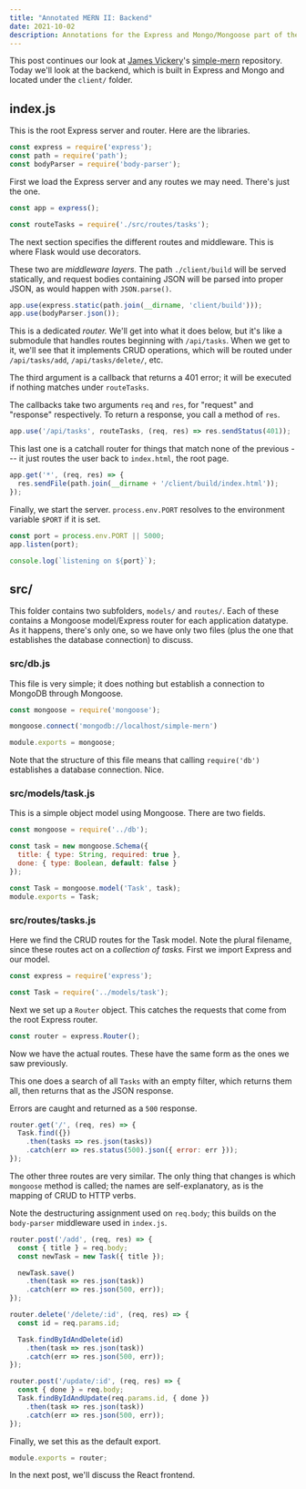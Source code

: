```yaml
---
title: "Annotated MERN II: Backend"
date: 2021-10-02
description: Annotations for the Express and Mongo/Mongoose part of the repo.
---
```


This post continues our look at [James Vickery](https://github.com/jmsv)'s [simple-mern](https://github.com/jmsv/simple-mern) repository. Today we'll look at the backend, which is built in Express and Mongo and located under the `client/` folder.

## index.js

This is the root Express server and router. Here are the libraries.

```js
const express = require('express');
const path = require('path');
const bodyParser = require('body-parser');
```

First we load the Express server and any routes we may need. There's just the one.

```js
const app = express();

const routeTasks = require('./src/routes/tasks');
```

The next section specifies the different routes and middleware. This is where Flask would use decorators.

These two are *middleware layers.* The path `./client/build` will be served statically, and request bodies containing JSON will be parsed into proper JSON, as would happen with `JSON.parse()`.
```js
app.use(express.static(path.join(__dirname, 'client/build')));
app.use(bodyParser.json());
```

This is a dedicated *router.* We'll get into what it does below, but it's like a submodule that handles routes beginning with `/api/tasks`. When we get to it, we'll see that it implements CRUD operations, which will be routed under `/api/tasks/add`, `/api/tasks/delete/`, etc.

The third argument is a callback that returns a 401 error; it will be executed if nothing matches under `routeTasks`.

The callbacks take two arguments `req` and `res`, for "request" and "response" respectively. To return a response, you call a method of `res`.
```js
app.use('/api/tasks', routeTasks, (req, res) => res.sendStatus(401));
```

This last one is a catchall router for things that match none of the previous --- it just routes the user back to `index.html`, the root page.
```js
app.get('*', (req, res) => {
  res.sendFile(path.join(__dirname + '/client/build/index.html'));
});
```

Finally, we start the server. `process.env.PORT` resolves to the environment variable `$PORT` if it is set.
```js
const port = process.env.PORT || 5000;
app.listen(port);

console.log(`listening on ${port}`);
```

## src/
This folder contains two subfolders, `models/` and `routes/`. Each of these contains a Mongoose model/Express router for each application datatype. As it happens, there's only one, so we have only two files (plus the one that establishes the database connection) to discuss.

### src/db.js
This file is very simple; it does nothing but establish a connection to MongoDB through Mongoose.

```js
const mongoose = require('mongoose');

mongoose.connect('mongodb://localhost/simple-mern')

module.exports = mongoose;
```

Note that the structure of this file means that calling `require('db')` establishes a database connection. Nice.

### src/models/task.js
This is a simple object model using Mongoose. There are two fields.

```js
const mongoose = require('../db');

const task = new mongoose.Schema({
  title: { type: String, required: true },
  done: { type: Boolean, default: false }
});

const Task = mongoose.model('Task', task);
module.exports = Task;
```

### src/routes/tasks.js
Here we find the CRUD routes for the Task model. Note the plural filename, since these routes act on a *collection of tasks.* First we import Express and our model.

```js
const express = require('express');

const Task = require('../models/task');
```

Next we set up a `Router` object. This catches the requests that come from the root Express router.
```js
const router = express.Router();
```

Now we have the actual routes. These have the same form as the ones we saw previously.

This one does a search of all `Tasks` with an empty filter, which returns them all, then returns that as the JSON response.

Errors are caught and returned as a `500` response.
```js
router.get('/', (req, res) => {
  Task.find({})
    .then(tasks => res.json(tasks))
    .catch(err => res.status(500).json({ error: err }));
});
```

The other three routes are very similar. The only thing that changes is which `mongoose` method is called; the names are self-explanatory, as is the mapping of CRUD to HTTP verbs.

Note the destructuring assignment used on `req.body`; this builds on the `body-parser` middleware used in `index.js`.
```js
router.post('/add', (req, res) => {
  const { title } = req.body;
  const newTask = new Task({ title });

  newTask.save()
    .then(task => res.json(task))
    .catch(err => res.json(500, err));
});

router.delete('/delete/:id', (req, res) => {
  const id = req.params.id;

  Task.findByIdAndDelete(id)
    .then(task => res.json(task))
    .catch(err => res.json(500, err));
});

router.post('/update/:id', (req, res) => {
  const { done } = req.body;
  Task.findByIdAndUpdate(req.params.id, { done })
    .then(task => res.json(task))
    .catch(err => res.json(500, err));
});
```

Finally, we set this as the default export.
```js
module.exports = router;
```

In the next post, we'll discuss the React frontend.
